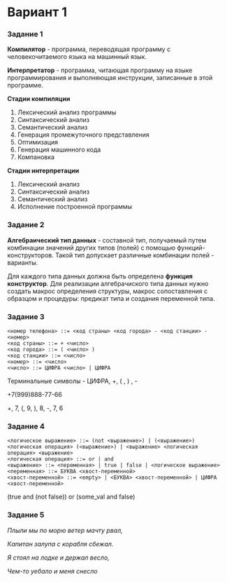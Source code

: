 # Вариант 1
### Задание 1
**Компилятор** - программа, переводящая программу с человекочитаемого языка на машинный язык.

**Интерпретатор** - программа, читающая программу на языке программирования и выполняющая инструкции, записанные в этой программе.

**Стадии компиляции**
1. Лексический анализ программы
2. Синтаксический анализ
3. Семантический анализ
4. Генерация промежуточного представления
5. Оптимизация
6. Генерация машинного кода
7. Компановка

**Стадии интерпретации**
1. Лексический анализ
2. Синтаксический анализ
3. Семантический анализ
4. Исполнение построенной программы

### Задание 2

**Алгебраический тип данных** - составной тип, получаемый путем комбинации значений других типов (полей) с помощью функций-конструкторов. 
Такой тип допускает различные комбинации полей - варианты.

Для каждого типа данных должна быть определена **функция конструктор**. Для реализации алгебрачиского типа данных нужно создать макрос определения структуры,
макрос сопоставления с образцом и процедуры: предикат типа и создания переменной типа.

### Задание 3
```nohighlight
<номер телефона> ::= <код страны> <код города> - <код станции> - <номер>
<код страны> ::= + <число>
<код города> ::= ( <число> )
<код станции> ::= <число>
<номер> ::= <число>
<число> ::= ЦИФРА <число> | ЦИФРА
```
Терминальные символы - ЦИФРА, +, ( , ) , -

+7(999)888-77-66

+, 7, (, 9, ), 8, -, 7, 6

### Задание 4
```nohighlight
<логическое выражение> ::= (not <выражение>) | (<выражение>) <логическая операция> (<выражение>) | <выражение> <логическая операция> <выражение>
<логическая операция> ::= or | and
<выражение> ::= <переменная> | true | false | <логическое выражение>
<переменная> ::= БУКВА <хвост-переменной>
<хвост-переменной> ::= <empty> | <БУКВА> <хвост-переменной> | ЦИФРА <хвост-переменной>
```
(true and (not false)) or (some_val and false)

### Задание 5

*Плыли мы по морю ветер мачту рвал,*

*Капитан залупа с корабля сбежал.*

*Я стоял на лодке и держал весло,*

*Чем-то уебало и меня снесло*

